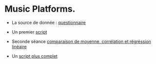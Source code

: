 # Music Platforms.

* La source de donnée : [questionnaire](https://forms.gle/PdRJdAoM4vCwDxgZ8)

* Un premier [script](https://benaventc.github.io/MusicPlateforms/CodeSiren.html)

* Seconde séance [comparaison de moyenne, corrélation et régréssion linéaire](https://benaventc.github.io/MusicPlateforms/CodeSiren02.html) 

* Un [script plus complet](https://benaventc.github.io/MusicPlateforms/Code00.html)